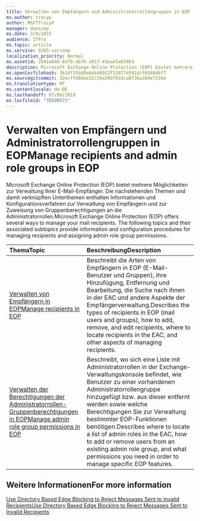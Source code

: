 ```yaml
---
title: Verwalten von Empfängern und Administratorrollengruppen in EOP
ms.author: tracyp
author: MSFTTracyP
manager: dansimp
ms.date: 3/9/2015
audience: ITPro
ms.topic: article
ms.service: O365-seccomp
localization_priority: Normal
ms.assetid: 2041a048-8d78-4b76-a91f-43ea43a858bd
description: Microsoft Exchange Online Protection (EOP) bietet mehrere Möglichkeiten zur Verwaltung Ihrer E-Mail-Empfänger. Die nachstehenden Themen und damit verknüpften Unterthemen enthalten Informationen und Konfigurationsverfahren zur Verwaltung von Empfängern und zur Zuweisung von Gruppenberechtigungen an die Administratorrollen.
ms.openlocfilehash: 3b16f35b88e6ab46022f52877e591dcf6580db77
ms.sourcegitcommit: 32ecff689ae32c59a39b7633ca0f36a304e7516e
ms.translationtype: MT
ms.contentlocale: de-DE
ms.lasthandoff: 07/09/2019
ms.locfileid: "35599571"
---
```

# <a name="manage-recipients-and-admin-role-groups-in-eop"></a><span data-ttu-id="28ba5-104">Verwalten von Empfängern und Administratorrollengruppen in EOP</span><span class="sxs-lookup"><span data-stu-id="28ba5-104">Manage recipients and admin role groups in EOP</span></span>

<span data-ttu-id="28ba5-p102">Microsoft Exchange Online Protection (EOP) bietet mehrere Möglichkeiten zur Verwaltung Ihrer E-Mail-Empfänger. Die nachstehenden Themen und damit verknüpften Unterthemen enthalten Informationen und Konfigurationsverfahren zur Verwaltung von Empfängern und zur Zuweisung von Gruppenberechtigungen an die Administratorrollen.</span><span class="sxs-lookup"><span data-stu-id="28ba5-p102">Microsoft Exchange Online Protection (EOP) offers several ways to manage your mail recipients. The following topics and their associated subtopics provide information and configuration procedures for managing recipients and assigning admin role group permissions.</span></span>
  
|<span data-ttu-id="28ba5-107">**Thema**</span><span class="sxs-lookup"><span data-stu-id="28ba5-107">**Topic**</span></span>|<span data-ttu-id="28ba5-108">**Beschreibung**</span><span class="sxs-lookup"><span data-stu-id="28ba5-108">**Description**</span></span>|
|:-----|:-----|
|[<span data-ttu-id="28ba5-109">Verwalten von Empfängern in EOP</span><span class="sxs-lookup"><span data-stu-id="28ba5-109">Manage recipients in EOP</span></span>](manage-recipients-in-eop.md) <br/> |<span data-ttu-id="28ba5-110">Beschreibt die Arten von Empfängern in EOP (E-Mail-Benutzer und Gruppen), ihre Hinzufügung, Entfernung und Bearbeitung, die Suche nach ihnen in der EAC und andere Aspekte der Empfängerverwaltung.</span><span class="sxs-lookup"><span data-stu-id="28ba5-110">Describes the types of recipients in EOP (mail users and groups), how to add, remove, and edit recipients, where to locate recipients in the EAC, and other aspects of managing recipients.</span></span>  <br/> |
|[<span data-ttu-id="28ba5-111">Verwalten der Berechtigungen der Administratorrollen-Gruppenberechtigungen in EOP</span><span class="sxs-lookup"><span data-stu-id="28ba5-111">Manage admin role group permissions in EOP</span></span>](manage-admin-role-group-permissions-in-eop.md) <br/> |<span data-ttu-id="28ba5-112">Beschreibt, wo sich eine Liste mit Administratorrollen in der Exchange-Verwaltungskonsole befindet, wie Benutzer zu einer vorhandenen Administratorrollengruppe hinzugefügt bzw. aus dieser entfernt werden sowie welche Berechtigungen Sie zur Verwaltung bestimmter EOP-Funktionen benötigen.</span><span class="sxs-lookup"><span data-stu-id="28ba5-112">Describes where to locate a list of admin roles in the EAC, how to add or remove users from an existing admin role group, and what permissions you need in order to manage specific EOP features.</span></span>  <br/> |
   
## <a name="for-more-information"></a><span data-ttu-id="28ba5-113">Weitere Informationen</span><span class="sxs-lookup"><span data-stu-id="28ba5-113">For more information</span></span>

[<span data-ttu-id="28ba5-114">Use Directory Based Edge Blocking to Reject Messages Sent to Invalid Recipients</span><span class="sxs-lookup"><span data-stu-id="28ba5-114">Use Directory Based Edge Blocking to Reject Messages Sent to Invalid Recipients</span></span>](http://technet.microsoft.com/library/ca7b7416-92ed-40ad-abdb-695be46ea2e4.aspx)
  

